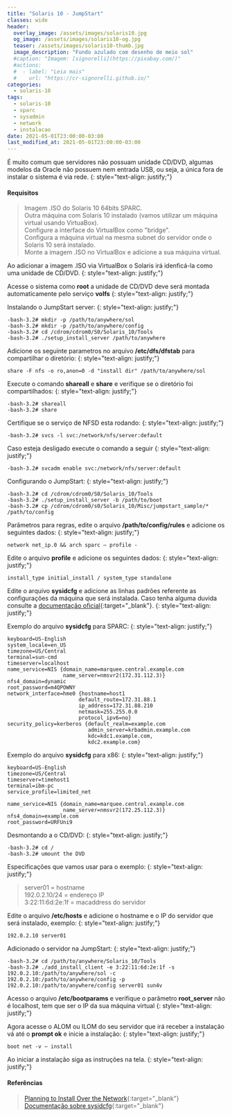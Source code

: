 ```yaml
---
title: "Solaris 10 - JumpStart"
classes: wide
header:
  overlay_image: /assets/images/solaris10.jpg
  og_image: /assets/images/solaris10-og.jpg
  teaser: /assets/images/solaris10-thumb.jpg
  image_description: "Fundo azulado com desenho de meio sol"
  #caption: "Imagem: [signorelli](https://pixabay.com/)"
  #actions:
  #  - label: "Leia mais"
  #    url: "https://cr-signorelli.github.io/"
categories:
  - solaris-10
tags:
  - solaris-10
  - sparc
  - sysadmin
  - network
  - instalacao
date: 2021-05-01T23:00:00-03:00
last_modified_at: 2021-05-01T23:00:00-03:00
---
```


É muito comum que servidores não possuam unidade CD/DVD, algumas modelos da Oracle não possuem nem entrada USB, ou seja, a única fora de instalar o sistema é via rede.
{: style="text-align: justify;"}

#### Requisitos

> Imagem .ISO do Solaris 10 64bits SPARC.  
> Outra máquina com Solaris 10 instalado (vamos utilizar um máquina virtual usando VirtuaBox).  
> Configure a interface do VirtualBox como "bridge".  
> Configura a máquina virtual na mesma subnet do servidor onde o Solaris 10 será instalado.  
> Monte a imagem .ISO no VirtualBox e adicione a sua máquina virtual.  

Ao adicionar a imagem .ISO via VirtualBox o Solaris irá idenficá-la como uma unidade de CD/DVD.
{: style="text-align: justify;"}

Acesse o sistema como **root** a unidade de CD/DVD deve será montada automaticamente pelo serviço **volfs**
{: style="text-align: justify;"}

Instalando o JumpStart server:
{: style="text-align: justify;"}

```console
-bash-3.2# mkdir -p /path/to/anywhere/sol
-bash-3.2# mkdir -p /path/to/anywhere/config
-bash-3.2# cd /cdrom/cdrom0/S0/Solaris_10/Tools
-bash-3.2# ./setup_install_server /path/to/anywhere
```

Adicione os seguinte parametros no arquivo **/etc/dfs/dfstab** para compartilhar o diretório:
{: style="text-align: justify;"}

```console
share -F nfs -o ro,anon=0 -d "install dir" /path/to/anywhere/sol
```

Execute o comando **shareall** e  **share** e verifique se o diretório foi compartilhados:
{: style="text-align: justify;"}

```console
-bash-3.2# shareall
-bash-3.2# share
```

Certifique se o serviço de NFSD esta rodando:
{: style="text-align: justify;"}

```console
-bash-3.2# svcs -l svc:/network/nfs/server:default
```

Caso esteja desligado execute o comando a seguir
{: style="text-align: justify;"}

```console
-bash-3.2# svcadm enable svc:/network/nfs/server:default
```

Configurando o JumpStart:
{: style="text-align: justify;"}

```console
-bash-3.2# cd /cdrom/cdrom0/S0/Solaris_10/Tools
-bash-3.2# ./setup_install_server -b /path/to/boot
-bash-3.2# cp /cdrom/cdrom0/s0/Solaris_10/Misc/jumpstart_sample/* /path/to/config
```

Parâmetros para regras, edite o arquivo **/path/to/config/rules** e adicione os seguintes dados:
{: style="text-align: justify;"}

```console
network net_ip.0 && arch sparc – profile -
```

Edite o arquivo **profile** e adicione os seguintes dados:
{: style="text-align: justify;"}

```console
install_type initial_install / system_type standalone
```

Edite o arquivo **sysidcfg** e adicione as linhas padrões referente as configurações da máquina que será instalada. Caso tenha alguma duvida consulte a [documentação oficial](https://docs.oracle.com/cd/E26505_01/html/E28037/preconsysid-55534.html){:target="_blank"}.
{: style="text-align: justify;"}

Exemplo do arquivo **sysidcfg** para SPARC:
{: style="text-align: justify;"}

```console
keyboard=US-English
system_locale=en_US
timezone=US/Central
terminal=sun-cmd
timeserver=localhost
name_service=NIS {domain_name=marquee.central.example.com
                  name_server=nmsvr2(172.31.112.3)}
nfs4_domain=dynamic
root_password=m4QPOWNY
network_interface=hme0 {hostname=host1 
                       default_route=172.31.88.1 
                       ip_address=172.31.88.210 
                       netmask=255.255.0.0 
                       protocol_ipv6=no}
security_policy=kerberos {default_realm=example.com 
                          admin_server=krbadmin.example.com 
                          kdc=kdc1.example.com, 
                          kdc2.example.com}
```

Exemplo do arquivo **sysidcfg** para x86:
{: style="text-align: justify;"}

```console
keyboard=US-English
timezone=US/Central
timeserver=timehost1
terminal=ibm-pc
service_profile=limited_net

name_service=NIS {domain_name=marquee.central.example.com
                  name_server=nmsvr2(172.25.112.3)}
nfs4_domain=example.com
root_password=URFUni9
```

Desmontando a o CD/DVD:
{: style="text-align: justify;"}

```console
-bash-3.2# cd /
-bash-3.2# umount the DVD
```

Especificações que vamos usar para o exemplo:
{: style="text-align: justify;"}

> server01 = hostname  
> 192.0.2.10/24 = endereço IP  
> 3:22:11:6d:2e:1f = macaddress do servidor  

Edite o arquivo **/etc/hosts** e adicione o hostname e o IP do servidor que será instalado, exemplo:
{: style="text-align: justify;"}

```console
192.0.2.10 server01
```

Adicionado o servidor na JumpStart:
{: style="text-align: justify;"}

```console
-bash-3.2# cd /path/to/anywhere/Solaris_10/Tools
-bash-3.2# ./add_install_client -e 3:22:11:6d:2e:1f -s 192.0.2.10:/path/to/anywhere/sol -c 192.0.2.10:/path/to/anywhere/config -p 192.0.2.10:/path/to/anywhere/config server01 sun4v
```

Acesso o arquivo **/etc/bootparams** e verifique o parâmetro **root_server** não é localhost, tem que ser o IP da sua máquina virtual
{: style="text-align: justify;"}

Agora acesse o ALOM ou ILOM do seu servidor que irá receber a instalação vá até o **prompt ok** e inicie a instalação:
{: style="text-align: justify;"}

```console
boot net -v – install
```

Ao iniciar a instalação siga as instruções na tela.
{: style="text-align: justify;"}

#### Referências

> [Planning to Install Over the Network](https://docs.oracle.com/cd/E26505_01/html/E28037/ejusv.html#scrolltoc){:target="_blank"}  
> [Documentação sobre sysidcfg](https://docs.oracle.com/cd/E26505_01/html/E28037/preconsysid-55534.html){:target="_blank"}  

